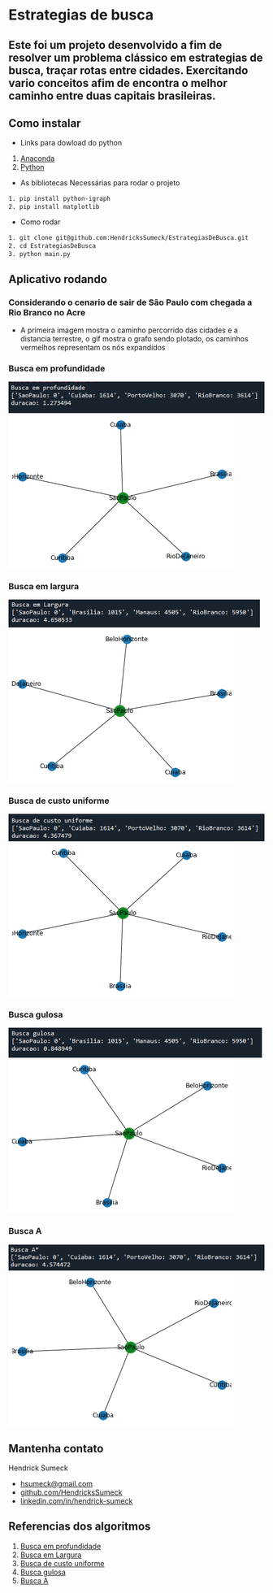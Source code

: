 # Estrategias de busca


## Este foi um projeto desenvolvido a fim de resolver um problema clássico em estrategias de busca, traçar rotas entre cidades. Exercitando vario conceitos afim de encontra o melhor caminho entre duas capitais brasileiras.


## Como instalar

* Links para dowload do python
1. [Anaconda](https://www.python.org/downloads/)
2. [Python](https://www.anaconda.com/products/individual)

* As bibliotecas Necessárias para rodar o projeto

```
1. pip install python-igraph
2. pip install matplotlib
```

* Como rodar

```
1. git clone git@github.com:HendricksSumeck/EstrategiasDeBusca.git
2. cd EstrategiasDeBusca
3. python main.py
```


## Aplicativo rodando
### Considerando o cenario de sair de São Paulo com chegada a Rio Branco no Acre

* A primeira imagem mostra o caminho percorrido das cidades e a distancia terrestre, o gif mostra o grafo sendo plotado, os caminhos vermelhos representam os nós expandidos

### **Busca em profundidade**
![](img/Buscaemprofundidade.png)
![](img/Buscaemprofundidade.gif)
### **Busca em largura**
![](img/Buscaemlargura.png)
![](img/Buscaemlargura.gif)
### **Busca de custo uniforme**
![](img/Buscadecustouniforme.png)
![](img/Buscadecustouniforme.gif)
### **Busca gulosa**
![](img/Buscagulosa.png)
![](img/Buscagulosa.gif)
### **Busca A**
![](img/BuscaA.png)
![](img/BuscaA.gif)


## Mantenha contato

Hendrick Sumeck
* [hsumeck@gmail.com](mailto:hsumeck@gmail.com)
* [github.com/HendricksSumeck](http://github.com/HendricksSumeck)
* [linkedin.com/in/hendrick-sumeck](https://www.linkedin.com/in/hendrick-sumeck-45a41918a/)


## Referencias dos algoritmos
1. [Busca em profundidade](https://www.annytab.com/depth-first-search-algorithm-in-python/)
2. [Busca em Largura](https://www.annytab.com/breadth-first-search-algorithm-in-python/)
3. [Busca de custo uniforme](https://www.annytab.com/dijkstras-search-algorithm-in-python/)
4. [Busca gulosa](https://www.annytab.com/best-first-search-algorithm-in-python/)
5. [Busca A](https://www.annytab.com/a-star-search-algorithm-in-python/)